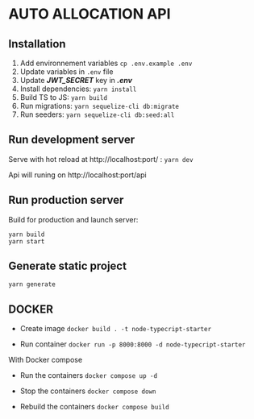 # AUTO ALLOCATION API

## Installation

1. Add environnement variables `cp .env.example .env`
2. Update variables in `.env` file
3. Update ***JWT_SECRET*** key in ***.env***
4. Install dependencies: `yarn install`
5. Build TS to JS: `yarn build`
6. Run migrations: `yarn sequelize-cli db:migrate`
7. Run seeders: `yarn sequelize-cli db:seed:all`

## Run development server

Serve with hot reload at http://localhost:port/ : `yarn dev`

Api will runing on  http://localhost:port/api

## Run production server

Build for production and launch server:

```
yarn build
yarn start
```


## Generate static project

`yarn generate`


## DOCKER

- Create image `docker build . -t node-typecript-starter`

- Run container `docker run -p 8000:8000 -d node-typecript-starter`

With Docker compose

- Run the containers `docker compose up -d`

- Stop the containers `docker compose down`

- Rebuild the containers `docker compose build`